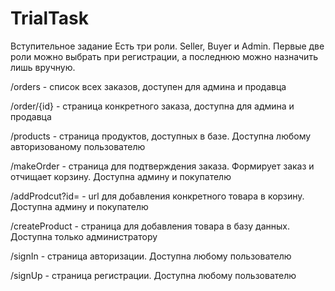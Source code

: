 # TrialTask
Вступительное задание
Есть три роли. Seller, Buyer и Admin. Первые две роли можно выбрать при регистрации, а последнюю можно назначить лишь вручную. 

/orders - список всех заказов, доступен для админа и продавца

/order/{id} - страница конкретного заказа, доступна для админа и продавца

/products - страница продуктов, доступных в базе. Доступна любому авторизованому пользователю

/makeOrder - страница для подтверждения заказа. Формирует заказ и отчищает корзину. Доступна админу и покупателю

/addProdcut?id= - url для добавления конкретного товара в корзину. Доступна админу и покупателю

/createProduct - страница для добавления товара в базу данных. Доступна только администратору

/signIn - страница авторизации. Доступна любому пользователю

/signUp - страница регистрации. Доступна любому пользователю
